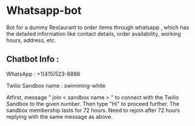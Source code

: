 # Whatsapp-bot

Bot for a dummy Restaurant to order items through whatsapp , which has the detailed information like contact details, order availability, working hours, address, etc.

## Chatbot Info :

WhatsApp : +1(415)523-8886

Twilio Sandbox name : swimming-white

Atfirst, message " join < sandbox name > " to connect with the Twilio Sandbox to the given number. Then type "Hi" to proceed further. The sandbox membership lasts for 72 hours. Need to rejoin after 72 hours replying with the same message as above.
